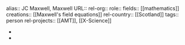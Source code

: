 alias:: JC Maxwell, Maxwell
URL::
rel-org::
role::
fields:: [[mathematics]]
creations:: [[Maxwell's field equations]]
rel-country:: [[Scotland]]
tags:: person
rel-projects:: [[AMT]], [[X-Science]]



-
-
